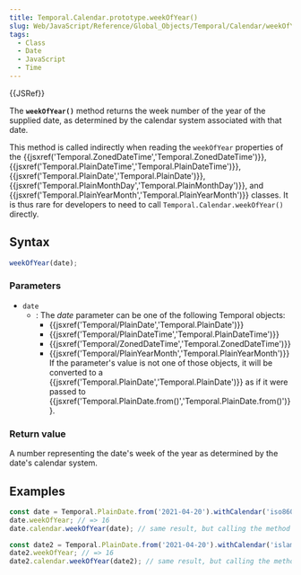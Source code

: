 ```yaml
---
title: Temporal.Calendar.prototype.weekOfYear()
slug: Web/JavaScript/Reference/Global_Objects/Temporal/Calendar/weekOfYear
tags:
  - Class
  - Date
  - JavaScript
  - Time
---
```

{{JSRef}}

The **`weekOfYear()`** method returns the week number of the year of the
supplied date, as determined by the calendar system associated with that date.

This method is called indirectly when reading the `weekOfYear` properties of the
{{jsxref('Temporal.ZonedDateTime','Temporal.ZonedDateTime')}},
{{jsxref('Temporal.PlainDateTime','Temporal.PlainDateTime')}},
{{jsxref('Temporal.PlainDate','Temporal.PlainDate')}},
{{jsxref('Temporal.PlainMonthDay','Temporal.PlainMonthDay')}},
and
{{jsxref('Temporal.PlainYearMonth','Temporal.PlainYearMonth')}}
classes. It is thus rare for developers to need to call
`Temporal.Calendar.weekOfYear()` directly.

## Syntax

```js
weekOfYear(date);
```

### Parameters

- `date`
  - : The _date_ parameter can be one of the following Temporal objects:
    - {{jsxref('Temporal/PlainDate','Temporal.PlainDate')}}
    - {{jsxref('Temporal/PlainDateTime','Temporal.PlainDateTime')}}
    - {{jsxref('Temporal/ZonedDateTime','Temporal.ZonedDateTime')}}
    - {{jsxref('Temporal/PlainYearMonth','Temporal.PlainYearMonth')}}
      If the parameter's value is not one of those objects, it will be converted
      to a
      {{jsxref('Temporal.PlainDate','Temporal.PlainDate')}}
      as if it were passed to
      {{jsxref('Temporal.PlainDate.from()','Temporal.PlainDate.from()')}}.

### Return value

A number representing the date's week of the year as determined by the date's
calendar system.

## Examples

```js
const date = Temporal.PlainDate.from('2021-04-20').withCalendar('iso8601');
date.weekOfYear; // => 16
date.calendar.weekOfYear(date); // same result, but calling the method directly

const date2 = Temporal.PlainDate.from('2021-04-20').withCalendar('islamic');
date2.weekOfYear; // => 16
date2.calendar.weekOfYear(date2); // same result, but calling the method directly
```
